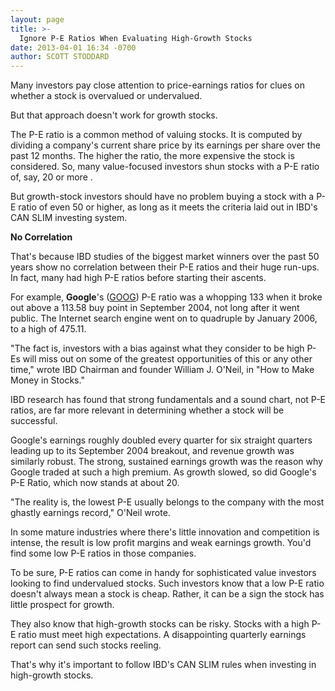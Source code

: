 ```yaml
---
layout: page
title: >-
  Ignore P-E Ratios When Evaluating High-Growth Stocks
date: 2013-04-01 16:34 -0700
author: SCOTT STODDARD
---
```





Many investors pay close attention to price-earnings ratios for clues on whether a stock is overvalued or undervalued.

  

But that approach doesn't work for growth stocks.

  

The P-E ratio is a common method of valuing stocks. It is computed by dividing a company's current share price by its earnings per share over the past 12 months. The higher the ratio, the more expensive the stock is considered. So, many value-focused investors shun stocks with a P-E ratio of, say, 20 or more .

  

But growth-stock investors should have no problem buying a stock with a P-E ratio of even 50 or higher, as long as it meets the criteria laid out in IBD's CAN SLIM investing system.

  

**No Correlation**

  

That's because IBD studies of the biggest market winners over the past 50 years show no correlation between their P-E ratios and their huge run-ups. In fact, many had high P-E ratios before starting their ascents.

  

For example, **Google**'s ([GOOG](https://research.investors.com/quote.aspx?symbol=GOOG)) P-E ratio was a whopping 133 when it broke out above a 113.58 buy point in September 2004, not long after it went public. The Internet search engine went on to quadruple by January 2006, to a high of 475.11.

  

"The fact is, investors with a bias against what they consider to be high P-Es will miss out on some of the greatest opportunities of this or any other time," wrote IBD Chairman and founder William J. O'Neil, in "How to Make Money in Stocks."

  

IBD research has found that strong fundamentals and a sound chart, not P-E ratios, are far more relevant in determining whether a stock will be successful.

  

Google's earnings roughly doubled every quarter for six straight quarters leading up to its September 2004 breakout, and revenue growth was similarly robust. The strong, sustained earnings growth was the reason why Google traded at such a high premium. As growth slowed, so did Google's P-E Ratio, which now stands at about 20.

  

"The reality is, the lowest P-E usually belongs to the company with the most ghastly earnings record," O'Neil wrote.

  

In some mature industries where there's little innovation and competition is intense, the result is low profit margins and weak earnings growth. You'd find some low P-E ratios in those companies.

  

To be sure, P-E ratios can come in handy for sophisticated value investors looking to find undervalued stocks. Such investors know that a low P-E ratio doesn't always mean a stock is cheap. Rather, it can be a sign the stock has little prospect for growth.

  

They also know that high-growth stocks can be risky. Stocks with a high P-E ratio must meet high expectations. A disappointing quarterly earnings report can send such stocks reeling.

  

That's why it's important to follow IBD's CAN SLIM rules when investing in high-growth stocks.





